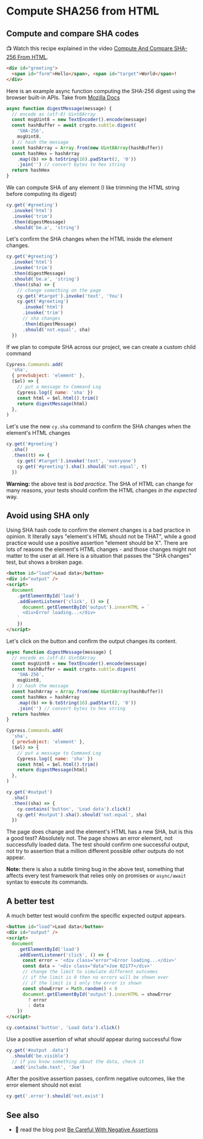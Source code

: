 # Compute SHA256 from HTML

## Compute and compare SHA codes

📺 Watch this recipe explained in the video [Compute And Compare SHA-256 From HTML](https://youtu.be/n-cHJ6tNOKk).

<!-- fiddle Compute SHA-256 digest -->

```html
<div id="greeting">
  <span id="form">Hello</span>, <span id="target">World</span>!
</div>
```

Here is an example async function computing the SHA-256 digest using the browser built-in APIs. Take from [Mozilla Docs](https://developer.mozilla.org/en-US/docs/Web/API/SubtleCrypto/digest)

```js hide
async function digestMessage(message) {
  // encode as (utf-8) Uint8Array
  const msgUint8 = new TextEncoder().encode(message)
  const hashBuffer = await crypto.subtle.digest(
    'SHA-256',
    msgUint8,
  ) // hash the message
  const hashArray = Array.from(new Uint8Array(hashBuffer))
  const hashHex = hashArray
    .map((b) => b.toString(16).padStart(2, '0'))
    .join('') // convert bytes to hex string
  return hashHex
}
```

We can compute SHA of any element (I like trimming the HTML string before computing its digest)

```js skip
cy.get('#greeting')
  .invoke('html')
  .invoke('trim')
  .then(digestMessage)
  .should('be.a', 'string')
```

Let's confirm the SHA changes when the HTML inside the element changes.

```js
cy.get('#greeting')
  .invoke('html')
  .invoke('trim')
  .then(digestMessage)
  .should('be.a', 'string')
  .then((sha) => {
    // change something on the page
    cy.get('#target').invoke('text', 'You')
    cy.get('#greeting')
      .invoke('html')
      .invoke('trim')
      // sha changes
      .then(digestMessage)
      .should('not.equal', sha)
  })
```

If we plan to compute SHA across our project, we can create a custom child command

```js
Cypress.Commands.add(
  'sha',
  { prevSubject: 'element' },
  ($el) => {
    // put a message to Command Log
    Cypress.log({ name: 'sha' })
    const html = $el.html().trim()
    return digestMessage(html)
  },
)
```

Let's use the new `cy.sha` command to confirm the SHA changes when the element's HTML changes

```js
cy.get('#greeting')
  .sha()
  .then((t) => {
    cy.get('#target').invoke('text', 'everyone')
    cy.get('#greeting').sha().should('not.equal', t)
  })
```

**Warning:** the above test is _bad practice_. The SHA of HTML can change for many reasons, your tests should confirm the HTML changes _in the expected_ way.

<!-- fiddle-end -->

## Avoid using SHA only

Using SHA hash code to confirm the element changes is a bad practice in opinion. It literally says "element's HTML should not be THAT", while a good practice would use a positive assertion "element should be X". There are lots of reasons the element's HTML changes - and those changes might not matter to the user at all. Here is a situation that passes the "SHA changes" test, but shows a broken page.

<!-- fiddle Avoid using SHA only -->

```html
<button id="load">Load data</button>
<div id="output" />
<script>
  document
    .getElementById('load')
    .addEventListener('click', () => {
      document.getElementById('output').innerHTML = `
      <div>Error loading...</div>
    `
    })
</script>
```

Let's click on the button and confirm the output changes its content.

```js hide
async function digestMessage(message) {
  // encode as (utf-8) Uint8Array
  const msgUint8 = new TextEncoder().encode(message)
  const hashBuffer = await crypto.subtle.digest(
    'SHA-256',
    msgUint8,
  ) // hash the message
  const hashArray = Array.from(new Uint8Array(hashBuffer))
  const hashHex = hashArray
    .map((b) => b.toString(16).padStart(2, '0'))
    .join('') // convert bytes to hex string
  return hashHex
}

Cypress.Commands.add(
  'sha',
  { prevSubject: 'element' },
  ($el) => {
    // put a message to Command Log
    Cypress.log({ name: 'sha' })
    const html = $el.html().trim()
    return digestMessage(html)
  },
)
```

```js
cy.get('#output')
  .sha()
  .then((sha) => {
    cy.contains('button', 'Load data').click()
    cy.get('#output').sha().should('not.equal', sha)
  })
```

The page does change and the element's HTML has a new SHA, but is this a good test? Absolutely not. The page shows an error element, not successfully loaded data. The test should confirm one successful output, not try to assertion that a million different possible _other_ outputs do not appear.

**Note:** there is also a subtle timing bug in the above test, something that affects every test framework that relies only on promises or `async/await` syntax to execute its commands.

<!-- fiddle-end -->

## A better test

A much better test would confirm the specific expected output appears.

<!-- fiddle Use positive assertion -->

```html
<button id="load">Load data</button>
<div id="output" />
<script>
  document
    .getElementById('load')
    .addEventListener('click', () => {
      const error = '<div class="error">Error loading...</div>'
      const data = '<div class="data">Joe 02177</div>'
      // change the limit to simulate different outcomes
      // if the limit is 0 then no errors will be shown ever
      // if the limit is 1 only the error is shown
      const showError = Math.random() < 0
      document.getElementById('output').innerHTML = showError
        ? error
        : data
    })
</script>
```

```js
cy.contains('button', 'Load data').click()
```

Use a positive assertion of what _should_ appear during successful flow

```js
cy.get('#output .data')
  .should('be.visible')
  // if you know something about the data, check it
  .and('include.text', 'Joe')
```

After the positive assertion passes, confirm negative outcomes, like the error element should not exist

```js
cy.get('.error').should('not.exist')
```

<!-- fiddle-end -->

## See also

- 📝 read the blog post [Be Careful With Negative Assertions](https://glebbahmutov.com/blog/negative-assertions/)
